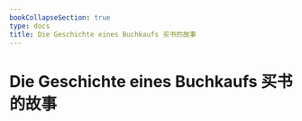 ```yaml
---
bookCollapseSection: true
type: docs
title: Die Geschichte eines Buchkaufs 买书的故事
---
```


# Die Geschichte eines Buchkaufs 买书的故事

